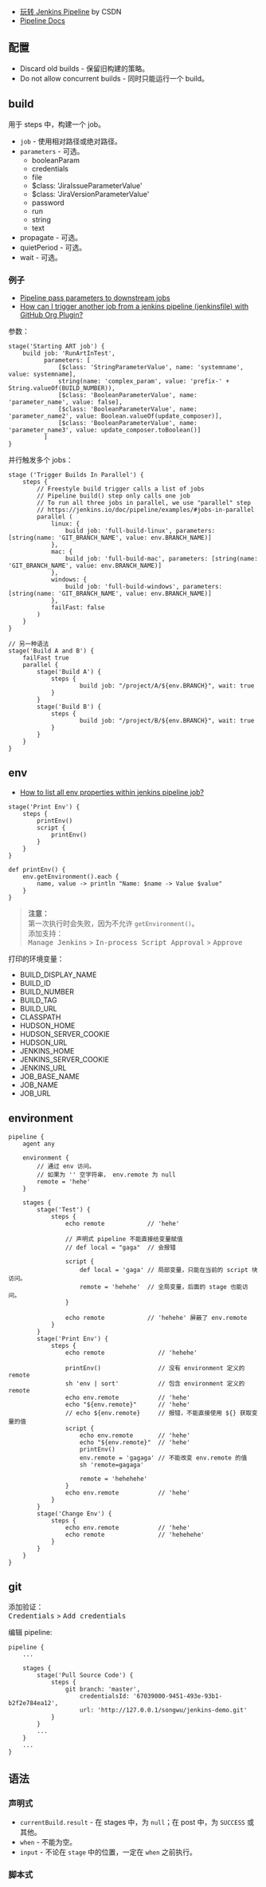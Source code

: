 
- [玩转 Jenkins Pipeline](https://blog.csdn.net/diantun00/article/details/81075007) by CSDN
- [Pipeline Docs](https://jenkins.io/doc/book/pipeline/)

## 配置
- Discard old builds - 保留旧构建的策略。  
- Do not allow concurrent builds - 同时只能运行一个 build。  

## build
用于 steps 中，构建一个 job。  
- `job` - 使用相对路径或绝对路径。  
- `parameters` - 可选。  
  - booleanParam  
  - credentials  
  - file  
  - $class: 'JiraIssueParameterValue'  
  - $class: 'JiraVersionParameterValue'  
  - password  
  - run  
  - string  
  - text  
- propagate - 可选。  
- quietPeriod - 可选。  
- wait - 可选。  

### 例子
- [Pipeline pass parameters to downstream jobs](https://stackoverflow.com/questions/37025175/pipeline-pass-parameters-to-downstream-jobs)
- [How can I trigger another job from a jenkins pipeline (jenkinsfile) with GitHub Org Plugin?](https://stackoverflow.com/questions/36306883/how-can-i-trigger-another-job-from-a-jenkins-pipeline-jenkinsfile-with-github)

参数：  
```
stage('Starting ART job') {
    build job: 'RunArtInTest',
          parameters: [
              [$class: 'StringParameterValue', name: 'systemname', value: systemname],
              string(name: 'complex_param', value: 'prefix-' + String.valueOf(BUILD_NUMBER)),
              [$class: 'BooleanParameterValue', name: 'parameter_name', value: false],
              [$class: 'BooleanParameterValue', name: 'parameter_name2', value: Boolean.valueOf(update_composer)],
              [$class: 'BooleanParameterValue', name: 'parameter_name3', value: update_composer.toBoolean()]
          ]
}
```

并行触发多个 jobs：  
```
stage ('Trigger Builds In Parallel') {
    steps {
        // Freestyle build trigger calls a list of jobs
        // Pipeline build() step only calls one job
        // To run all three jobs in parallel, we use "parallel" step
        // https://jenkins.io/doc/pipeline/examples/#jobs-in-parallel
        parallel (
            linux: {
                build job: 'full-build-linux', parameters: [string(name: 'GIT_BRANCH_NAME', value: env.BRANCH_NAME)]
            },
            mac: {
                build job: 'full-build-mac', parameters: [string(name: 'GIT_BRANCH_NAME', value: env.BRANCH_NAME)]
            },
            windows: {
                build job: 'full-build-windows', parameters: [string(name: 'GIT_BRANCH_NAME', value: env.BRANCH_NAME)]
            },
            failFast: false
        )
    }
}

// 另一种语法
stage('Build A and B') {
    failFast true
    parallel {
        stage('Build A') {
            steps {
                    build job: "/project/A/${env.BRANCH}", wait: true
            }
        }
        stage('Build B') {
            steps {
                    build job: "/project/B/${env.BRANCH}", wait: true
            }
        }
    }
}
```


## env
- [How to list all env properties within jenkins pipeline job?](https://stackoverflow.com/questions/37083285/how-to-list-all-env-properties-within-jenkins-pipeline-job)

```
stage('Print Env') {
    steps {
        printEnv()
        script {
            printEnv()
        }
    }
}

def printEnv() {
    env.getEnvironment().each {
        name, value -> println "Name: $name -> Value $value" 
    }
}
```

>**注意：**  
>第一次执行时会失败，因为不允许 `getEnvironment()`。  
>添加支持：  
><kbd>Manage Jenkins</kbd> > <kbd>In-process Script Approval</kbd> > <kbd>Approve</kbd>  

打印的环境变量：  
- BUILD_DISPLAY_NAME
- BUILD_ID
- BUILD_NUMBER
- BUILD_TAG
- BUILD_URL
- CLASSPATH
- HUDSON_HOME
- HUDSON_SERVER_COOKIE
- HUDSON_URL
- JENKINS_HOME
- JENKINS_SERVER_COOKIE
- JENKINS_URL
- JOB_BASE_NAME
- JOB_NAME
- JOB_URL

## environment
```
pipeline {
    agent any
    
    environment {
        // 通过 env 访问。
        // 如果为 '' 空字符串， env.remote 为 null
        remote = 'hehe'
    }
    
    stages {
        stage('Test') {
            steps {
                echo remote            // 'hehe'
                
                // 声明式 pipeline 不能直接给变量赋值
                // def local = "gaga"  // 会报错
                
                script {
                    def local = 'gaga' // 局部变量，只能在当前的 script 块访问。
                    remote = 'hehehe'  // 全局变量，后面的 stage 也能访问。
                }
                
                echo remote            // 'hehehe' 屏蔽了 env.remote
            }
        }
        stage('Print Env') {
            steps {
                echo remote               // 'hehehe'
            
                printEnv()                // 没有 environment 定义的 remote
                sh 'env | sort'           // 包含 environment 定义的 remote
                echo env.remote           // 'hehe'
                echo "${env.remote}"      // 'hehe'
                // echo ${env.remote}     // 报错，不能直接使用 ${} 获取变量的值
                script {
                    echo env.remote       // 'hehe'
                    echo "${env.remote}"  // 'hehe'
                    printEnv()
                    env.remote = 'gagaga' // 不能改变 env.remote 的值
                    sh 'remote=gagaga'
                    
                    remote = 'hehehehe'
                }
                echo env.remote           // 'hehe'
            }
        }
        stage('Change Env') {
            steps {
                echo env.remote           // 'hehe'
                echo remote               // 'hehehehe'
            }
        }
    }
}
```

## git
添加验证：  
<kbd>Credentials</kbd> > <kbd>Add credentials</kbd>  

编辑 pipeline:  
```
pipeline {
    ...
    
    stages {
        stage('Pull Source Code') {
            steps {
                git branch: 'master',
                    credentialsId: '67039000-9451-493e-93b1-b2f2e784ea12',
                    url: 'http://127.0.0.1/songwu/jenkins-demo.git'
            }
        }
        ...
    }
    ...
}
```

## 语法
### 声明式
- `currentBuild.result` - 在 stages 中，为 `null`；在 post 中，为 `SUCCESS` 或其他。  
- `when` - 不能为空。  
- `input` - 不论在 `stage` 中的位置，一定在 `when` 之前执行。  

### 脚本式
